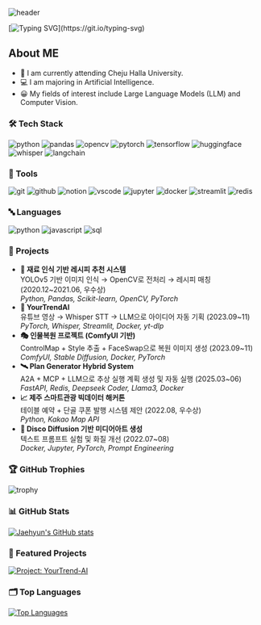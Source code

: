 ![header](https://capsule-render.vercel.app/api?type=slice&color=gradient&text=Jaehyun's%20GitHub&animation=fadeIn&height=180&fontSize=70&fontColor=f1fg)

[![Typing SVG](https://readme-typing-svg.demolab.com?font=Noto+Sans+KR&weight=500&size=30&duration=4000&pause=1000&color=2F363D&center=true&vCenter=true&width=800&lines=안녕하세요!👋;Jaehyun의+GitHub에+오신+것을+환영합니다;끊임없이+배우고+성장하는+개발자입니다.)](https://git.io/typing-svg)

<div>
    <h2>About ME</h2>
    <ul>
        <li>🏫 I am currently attending Cheju Halla University.</li>
        <li>💻 I am majoring in Artificial Intelligence.</li>
        <li>😀 My fields of interest include Large Language Models (LLM) and Computer Vision.</li>
    </ul>
</div>

<!-- 이 부분은 주석입니다. 마크다운 문서에 표시되지 않습니다. -->

<div>
    <h3>🛠 Tech Stack</h3>
    <img src="https://img.shields.io/badge/python-3776AB.svg?style=for-the-badge&logo=python&logoColor=FFFFFF" alt="python" />
    <img src="https://img.shields.io/badge/pandas-150458.svg?style=for-the-badge&logo=pandas&logoColor=FFFFFF" alt="pandas" />
    <img src="https://img.shields.io/badge/opencv-5C3EE8.svg?style=for-the-badge&logo=opencv&logoColor=FFFFFF" alt="opencv" />
    <img src="https://img.shields.io/badge/pytorch-EE4C2C.svg?style=for-the-badge&logo=pytorch&logoColor=FFFFFF" alt="pytorch" />
    <img src="https://img.shields.io/badge/tensorflow-FF6F00.svg?style=for-the-badge&logo=tensorflow&logoColor=FFFFFF" alt="tensorflow" />
    <img src="https://img.shields.io/badge/huggingface-FFD21E.svg?style=for-the-badge&logo=huggingface&logoColor=FFFFFF" alt="huggingface" />
    <img src="https://img.shields.io/badge/whisper-006666.svg?style=for-the-badge&logo=github&logoColor=FFFFFF" alt="whisper" />
    <img src="https://img.shields.io/badge/langchain-04B404.svg?style=for-the-badge&logo=langchain&logoColor=FFFFFF" alt="langchain" />
</div>

<div>
    <h3>🔧 Tools</h3>
    <img src="https://img.shields.io/badge/git-F05032.svg?style=for-the-badge&logo=git&logoColor=FFFFFF" alt="git" />
    <img src="https://img.shields.io/badge/github-181717.svg?style=for-the-badge&logo=github&logoColor=FFFFFF" alt="github" />
    <img src="https://img.shields.io/badge/notion-FFFFFF.svg?style=for-the-badge&logo=notion&logoColor=000000" alt="notion" />
    <img src="https://img.shields.io/badge/vscode-007ACC.svg?style=for-the-badge&logo=visualstudiocode&logoColor=FFFFFF" alt="vscode" />
    <img src="https://img.shields.io/badge/jupyter-F37626.svg?style=for-the-badge&logo=jupyter&logoColor=FFFFFF" alt="jupyter" />
    <img src="https://img.shields.io/badge/docker-2496ED.svg?style=for-the-badge&logo=docker&logoColor=FFFFFF" alt="docker" />
    <img src="https://img.shields.io/badge/streamlit-FF4B4B.svg?style=for-the-badge&logo=streamlit&logoColor=FFFFFF" alt="streamlit" />
    <img src="https://img.shields.io/badge/redis-DC382D.svg?style=for-the-badge&logo=redis&logoColor=FFFFFF" alt="redis" />
</div>

<div>
    <h3>🔤 Languages</h3>
    <img src="https://img.shields.io/badge/python-3776AB.svg?style=for-the-badge&logo=python&logoColor=FFFFFF" alt="python" />
    <img src="https://img.shields.io/badge/javascript-F7DF1E.svg?style=for-the-badge&logo=javascript&logoColor=000000" alt="javascript" />
    <img src="https://img.shields.io/badge/sql-4479A1.svg?style=for-the-badge&logo=mysql&logoColor=FFFFFF" alt="sql" />
</div>

<div>
    <h3>📂 Projects</h3>
    <ul>
        <li><strong>🍲 재료 인식 기반 레시피 추천 시스템</strong><br>
        YOLOv5 기반 이미지 인식 → OpenCV로 전처리 → 레시피 매칭 (2020.12~2021.06, 우수상)<br>
        <em>Python, Pandas, Scikit-learn, OpenCV, PyTorch</em></li>
        <li><strong>🧠 YourTrendAI</strong><br>
        유튜브 영상 → Whisper STT → LLM으로 아이디어 자동 기획 (2023.09~11)<br>
        <em>PyTorch, Whisper, Streamlit, Docker, yt-dlp</em></li>
        <li><strong>🎭 인물복원 프로젝트 (ComfyUI 기반)</strong><br>
        ControlMap + Style 추출 + FaceSwap으로 복원 이미지 생성 (2023.09~11)<br>
        <em>ComfyUI, Stable Diffusion, Docker, PyTorch</em></li>
        <li><strong>🛰 Plan Generator Hybrid System</strong><br>
        A2A + MCP + LLM으로 추상 실행 계획 생성 및 자동 실행 (2025.03~06)<br>
        <em>FastAPI, Redis, Deepseek Coder, Llama3, Docker</em></li>
        <li><strong>📈 제주 스마트관광 빅데이터 해커톤</strong><br>
        테이블 예약 + 단골 쿠폰 발행 시스템 제안 (2022.08, 우수상)<br>
        <em>Python, Kakao Map API</em></li>
        <li><strong>🎨 Disco Diffusion 기반 미디어아트 생성</strong><br>
        텍스트 프롬프트 실험 및 화질 개선 (2022.07~08)<br>
        <em>Docker, Jupyter, PyTorch, Prompt Engineering</em></li>
    </ul>
</div>

<div>
    <h3>🏆 GitHub Trophies</h3>
    <img src="https://github-profile-trophy.vercel.app/?username=maenjh&theme=discord&no-frame=true&row=1&column=6" alt="trophy" />
</div>

<div>
    <h3>📊 GitHub Stats</h3>
    <a href="https://github.com/maenjh/github-readme-stats">
        <img src="https://github-readme-stats.vercel.app/api?username=maenjh&hide=stars&count_private=true&show_icons=true&theme=city_lights&hide_rank=true" alt="Jaehyun's GitHub stats" />
    </a>
</div>

<div>
    <h3>📂 Featured Projects</h3>
    <a href="https://github.com/maenjh/YourTrend-AI">
        <img src="https://github-readme-stats.vercel.app/api/pin/?username=maenjh&repo=YourTrend-AI&theme=city_lights" alt="Project: YourTrend-AI" />
    </a>
</div>

<div>
    <h3>🗂 Top Languages</h3>
    <a href="https://github.com/maenjh/github-readme-stats">
        <img src="https://github-readme-stats.vercel.app/api/top-langs/?username=maenjh&layout=compact&theme=city_lights" alt="Top Languages" />
    </a>
</div>
